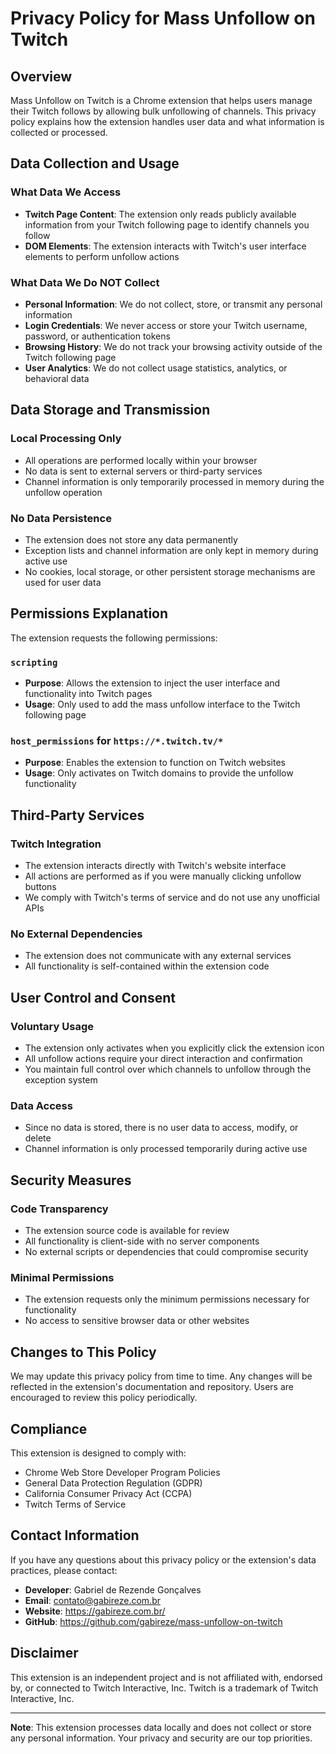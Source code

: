 # Privacy Policy for Mass Unfollow on Twitch

## Overview

Mass Unfollow on Twitch is a Chrome extension that helps users manage their Twitch follows by allowing bulk unfollowing of channels. This privacy policy explains how the extension handles user data and what information is collected or processed.

## Data Collection and Usage

### What Data We Access
- **Twitch Page Content**: The extension only reads publicly available information from your Twitch following page to identify channels you follow
- **DOM Elements**: The extension interacts with Twitch's user interface elements to perform unfollow actions

### What Data We Do NOT Collect
- **Personal Information**: We do not collect, store, or transmit any personal information
- **Login Credentials**: We never access or store your Twitch username, password, or authentication tokens
- **Browsing History**: We do not track your browsing activity outside of the Twitch following page
- **User Analytics**: We do not collect usage statistics, analytics, or behavioral data

## Data Storage and Transmission

### Local Processing Only
- All operations are performed locally within your browser
- No data is sent to external servers or third-party services
- Channel information is only temporarily processed in memory during the unfollow operation

### No Data Persistence
- The extension does not store any data permanently
- Exception lists and channel information are only kept in memory during active use
- No cookies, local storage, or other persistent storage mechanisms are used for user data

## Permissions Explanation

The extension requests the following permissions:

### `scripting`
- **Purpose**: Allows the extension to inject the user interface and functionality into Twitch pages
- **Usage**: Only used to add the mass unfollow interface to the Twitch following page

### `host_permissions` for `https://*.twitch.tv/*`
- **Purpose**: Enables the extension to function on Twitch websites
- **Usage**: Only activates on Twitch domains to provide the unfollow functionality

## Third-Party Services

### Twitch Integration
- The extension interacts directly with Twitch's website interface
- All actions are performed as if you were manually clicking unfollow buttons
- We comply with Twitch's terms of service and do not use any unofficial APIs

### No External Dependencies
- The extension does not communicate with any external services
- All functionality is self-contained within the extension code

## User Control and Consent

### Voluntary Usage
- The extension only activates when you explicitly click the extension icon
- All unfollow actions require your direct interaction and confirmation
- You maintain full control over which channels to unfollow through the exception system

### Data Access
- Since no data is stored, there is no user data to access, modify, or delete
- Channel information is only processed temporarily during active use

## Security Measures

### Code Transparency
- The extension source code is available for review
- All functionality is client-side with no server components
- No external scripts or dependencies that could compromise security

### Minimal Permissions
- The extension requests only the minimum permissions necessary for functionality
- No access to sensitive browser data or other websites

## Changes to This Policy

We may update this privacy policy from time to time. Any changes will be reflected in the extension's documentation and repository. Users are encouraged to review this policy periodically.

## Compliance

This extension is designed to comply with:
- Chrome Web Store Developer Program Policies
- General Data Protection Regulation (GDPR)
- California Consumer Privacy Act (CCPA)
- Twitch Terms of Service

## Contact Information

If you have any questions about this privacy policy or the extension's data practices, please contact:

- **Developer**: Gabriel de Rezende Gonçalves
- **Email**: contato@gabireze.com.br
- **Website**: https://gabireze.com.br/
- **GitHub**: https://github.com/gabireze/mass-unfollow-on-twitch

## Disclaimer

This extension is an independent project and is not affiliated with, endorsed by, or connected to Twitch Interactive, Inc. Twitch is a trademark of Twitch Interactive, Inc.

---

**Note**: This extension processes data locally and does not collect or store any personal information. Your privacy and security are our top priorities.